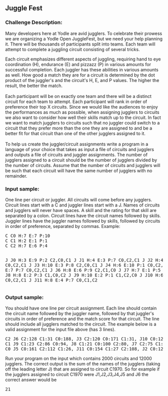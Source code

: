 <h2>Juggle Fest</h2>

<h3>Challenge Description:</h3>

<p>
    Many developers here at Yodle are avid jugglers. To celebrate their prowess we are organizing a Yodle Open JuggleFest,
    but we need your help planning it. There will be thousands of participants split into teams. Each team will attempt
    to complete a juggling circuit consisting of several tricks.
</p>
<p>
    Each circuit emphasizes different aspects of juggling,
    requiring hand to eye coordination (H), endurance (E) and pizzazz (P) in various amounts for successful completion.
    Each juggler has these abilities in various amounts as well. How good a match they are for a circuit is determined
    by the dot product of the juggler&apos;s and the circuit&apos;s H, E, and P values. The higher the result, the better the match.
<br>
<br>
    Each participant will be on exactly one team and there will be a distinct circuit for each team to attempt.
    Each participant will rank in order of preference their top X circuits. Since we would like the audiences to enjoy
    the performances as much as possible, when assigning jugglers to circuits we also want to consider how well their
    skills match up to the circuit. In fact we want to match jugglers to circuits such that no juggler could switch to
    a circuit that they prefer more than the one they are assigned to and be a better fit for that circuit than one of
    the other jugglers assigned to it.
<br>
<br>
    To help us create the juggler/circuit assignments write a program in a language of your choice that takes as input
    a file of circuits and jugglers and outputs a file of circuits and juggler assignments. The number of jugglers
    assigned to a circuit should be the number of jugglers divided by the number of circuits. Assume that the number
    of circuits and jugglers will be such that each circuit will have the same number of jugglers with no remainder.
</p>

<h3>Input sample:</h3>
<p>
    One line per circuit or juggler. All circuits will come before any jugglers. Circuit lines start with a C and
    juggler lines start with a J. Names of circuits and jugglers will never have spaces. A skill and the rating for
    that skill are separated by a colon. Circuit lines have the circuit names followed by skills. Juggler lines have
    the juggler names followed by skills, followed by circuits in order of preference, separated by commas. Example:
</p>
<pre class="description-input-output">C C0 H:7 E:7 P:10
C C1 H:2 E:1 P:1
C C2 H:7 E:6 P:4

J J0 H:3 E:9 P:2 C2,C0,C1
J J1 H:4 E:3 P:7 C0,C2,C1
J J2 H:4 E:0 P:10 C0,C2,C1
J J3 H:10 E:3 P:8 C2,C0,C1
J J4 H:6 E:10 P:1 C0,C2,C1
J J5 H:6 E:7 P:7 C0,C2,C1
J J6 H:8 E:6 P:9 C2,C1,C0
J J7 H:7 E:1 P:5 C2,C1,C0
J J8 H:8 E:2 P:3 C1,C0,C2
J J9 H:10 E:2 P:1 C1,C2,C0
J J10 H:6 E:4 P:5 C0,C2,C1
J J11 H:8 E:4 P:7 C0,C1,C2</pre>

<h3>Output sample:</h3>

<p>
    You should have one line per circuit assignment. Each line should contain the circuit name followed by the juggler
    name, followed by that juggler&apos;s circuits in order of preference and the match score for that circuit. The line
    should include all jugglers matched to the circuit. The example below is a valid assignment for the input file above (has 3 lines).
</p>

<pre class="description-input-output">C2 J6 C2:128 C1:31 C0:188, J3 C2:120 C0:171 C1:31, J10 C0:120 C2:86 C1:21, J0 C2:83 C0:104 C1:17
C1 J9 C1:23 C2:86 C0:94, J8 C1:21 C0:100 C2:80, J7 C2:75 C1:20 C0:106, J1 C0:119 C2:74 C1:18
C0 J5 C0:161 C2:112 C1:26, J11 C0:154 C1:27 C2:108, J2 C0:128 C2:68 C1:18, J4 C0:122 C2:106 C1:23</pre>
<p>
    Run your program on the input which contains 2000 circuits and 12000 jugglers. The correct output is the sum of the
    names of the jugglers (taking off the leading letter J) that are assigned to circuit C1970. So for example if the
    jugglers assigned to circuit C1970 were J1,J2,J3,J4,J5 and J6 the correct answer would be
</p>
<pre class="description-input-output">21 </pre>